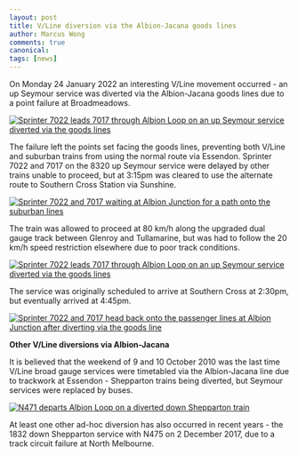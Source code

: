 ```yaml
---
layout: post
title: V/Line diversion via the Albion-Jacana goods lines
author: Marcus Wong
comments: true
canonical: 
tags: [news]
---
```


On Monday 24 January 2022 an interesting V/Line movement occurred - an up Seymour service was diverted via the Albion-Jacana goods lines due to a point failure at Broadmeadows. 

<a href="https://railgallery.wongm.com/vline-albion-jacana-diversions/F147_9930.jpg.html"><img src="https://railgallery.wongm.com/cache/vline-albion-jacana-diversions/F147_9930_595.jpg?cached=1643014407" alt="Sprinter 7022 leads 7017 through Albion Loop on an up Seymour service diverted via the goods lines" /></a>

The failure left the points set facing the goods lines, preventing both V/Line and suburban trains from using the normal route via Essendon. Sprinter 7022 and 7017 on the 8320 up Seymour service were delayed by other trains unable to proceed, but at 3:15pm was cleared to use the alternate route to Southern Cross Station via Sunshine.

<a href="https://railgallery.wongm.com/vline-albion-jacana-diversions/F147_9964.jpg.html"><img src="https://railgallery.wongm.com/cache/vline-albion-jacana-diversions/F147_9964_595.jpg?cached=1643014407" alt="Sprinter 7022 and 7017 waiting at Albion Junction for a path onto the suburban lines" /></a>

The train was allowed to proceed at 80 km/h along the upgraded dual gauge track between Glenroy and Tullamarine, but was had to follow the 20 km/h speed restriction elsewhere due to poor track conditions.

<a href="https://railgallery.wongm.com/vline-albion-jacana-diversions/F147_9960.jpg.html"><img src="https://railgallery.wongm.com/cache/vline-albion-jacana-diversions/F147_9960_595.jpg?cached=1643014407" alt="Sprinter 7022 leads 7017 through Albion Loop on an up Seymour service diverted via the goods lines" /></a>

The service was originally scheduled to arrive at Southern Cross at 2:30pm, but eventually arrived at 4:45pm.

<a href="https://railgallery.wongm.com/vline-albion-jacana-diversions/F147_9972.jpg.html"><img src="https://railgallery.wongm.com/cache/vline-albion-jacana-diversions/F147_9972_595.jpg?cached=1643014407" alt="Sprinter 7022 and 7017 head back onto the passenger lines at Albion Junction after diverting via the goods line" /></a>

<strong>Other V/Line diversions via Albion-Jacana</strong>

It is believed that the weekend of 9 and 10 October 2010 was the last time V/Line broad gauge services were timetabled via the Albion-Jacana line due to trackwork at Essendon - Shepparton trains being diverted, but Seymour services were replaced by buses. 

<a href="https://railgallery.wongm.com/vline-albion-jacana-diversions/E106_3838.jpg.html"><img src="https://railgallery.wongm.com/cache/vline-albion-jacana-diversions/E106_3838_595.jpg?cached=1627094899" alt="N471 departs Albion Loop on a diverted down Shepparton train" /></a>

At least one other ad-hoc diversion has also occurred in recent years - the 1832 down Shepparton service with N475 on 2 December 2017, due to a track circuit failure at North Melbourne.
